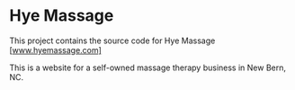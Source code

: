 Hye Massage
==========

This project contains the source code for Hye Massage [www.hyemassage.com]

This is a website for a self-owned massage therapy business in New Bern, NC.
